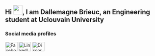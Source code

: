 ## Hi <img src="https://raw.githubusercontent.com/iampavangandhi/iampavangandhi/master/gifs/Hi.gif" width="30px">, I am Dallemagne Brieuc, an Engineering student at Uclouvain University

### Social media profiles
<p align="left">
<a href="https://www.facebook.com/brieuc.dallemagne"><img align="center" src="https://cdn.jsdelivr.net/npm/simple-icons@3.0.1/icons/facebook.svg" alt="Facebook profile" height="30" width="40" /></a>
<a href="https://be.linkedin.com/in/brieuc-dallemagne-b6447a26b"><img align="center" src="https://cdn.jsdelivr.net/npm/simple-icons@3.0.1/icons/linkedin.svg" alt="LinkedIn profile" height="30" width="40" /></a>
<a href="https://discordapp.com/users/541515000926306316"><img align="center" src="https://cdn.jsdelivr.net/npm/simple-icons@3.0.1/icons/discord.svg" alt="Discord profile" height="30" width="40" /></a>
<a href="https://open.spotify.com/user/21w5qrmgsdsccbhg24a2x3fhi">
</p>
